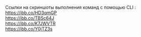 Ссылки на скриншоты выполнения команд с помощью CLI :
<br/>https://ibb.co/HD3qmGP
<br/>https://ibb.co/TBSc64J
<br/>https://ibb.co/K7JWVTR
<br/>https://ibb.co/Y0jTZ3s
